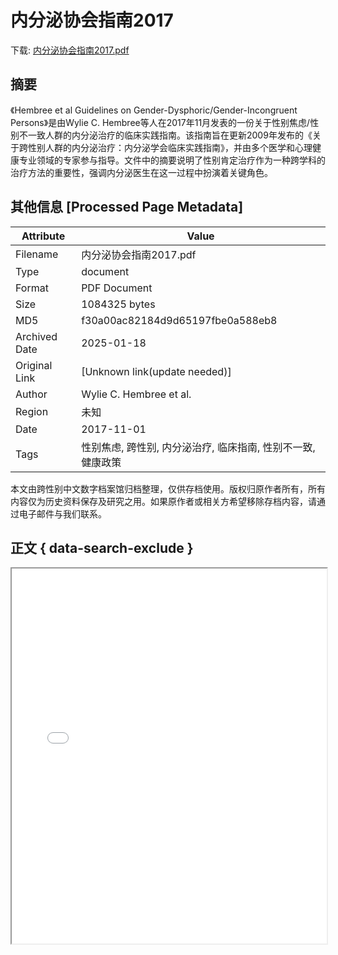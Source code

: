 # 内分泌协会指南2017

<!-- tcd_download_link -->
下载: [内分泌协会指南2017.pdf](内分泌协会指南2017.pdf)
<!-- tcd_download_link_end -->

## 摘要

<!-- tcd_abstract -->
《Hembree et al Guidelines on Gender-Dysphoric/Gender-Incongruent Persons》是由Wylie C. Hembree等人在2017年11月发表的一份关于性别焦虑/性别不一致人群的内分泌治疗的临床实践指南。该指南旨在更新2009年发布的《关于跨性别人群的内分泌治疗：内分泌学会临床实践指南》，并由多个医学和心理健康专业领域的专家参与指导。文件中的摘要说明了性别肯定治疗作为一种跨学科的治疗方法的重要性，强调内分泌医生在这一过程中扮演着关键角色。

<!-- tcd_abstract_end -->

## 其他信息 [Processed Page Metadata]

| Attribute       | Value                                  |
|-----------------|----------------------------------------|
| Filename        | 内分泌协会指南2017.pdf                             |
| Type            | document                                 |
| Format          | PDF Document                               |
| Size            | 1084325 bytes                           |
| MD5             | f30a00ac82184d9d65197fbe0a588eb8                                  |
| Archived Date   | 2025-01-18                             |
| Original Link   | [Unknown link(update needed)]                         |
| Author          | Wylie C. Hembree et al.                               |
| Region          | 未知                               |
| Date            | 2017-11-01                                 |
| Tags            | 性别焦虑, 跨性别, 内分泌治疗, 临床指南, 性别不一致, 健康政策                                 |

本文由跨性别中文数字档案馆归档整理，仅供存档使用。版权归原作者所有，所有内容仅为历史资料保存及研究之用。如果原作者或相关方希望移除存档内容，请通过电子邮件与我们联系。

## 正文 { data-search-exclude }

<!-- tcd_main_text -->
<iframe src="../内分泌协会指南2017.pdf" width="100%" height="600px">
    <p>无法显示PDF，请下载查看。</p>
</iframe>
<!-- tcd_main_text_end -->

